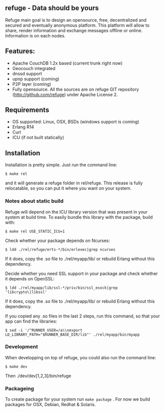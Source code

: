 refuge - Data should be yours
-----------------------------

Refuge main goal is to design an opensource, free, decentralized and
secured and eventually anonymous platform. This platform will allow to
share, render information and exchange messages offline or online.
Information is on each nodes.


## Features:

- Apache CouchDB 1.2x based (current trunk right now)
- Geocouch integrated
- dnssd support
- upnp support (coming)
- P2P layer (coming)
- Fully opensource. All the sources are on refuge GIT repository
  (http://github.com/refuge) under Apache License 2.

## Requirements

- OS supported: Linux, OSX, BSDs (windows support is coming)
- Erlang R14
- Curl
- ICU (if not built statically)

## Installation

Installation is pretty simple. Just run the command line:

    $ make rel

and it will generate a refuge folder in rel/refuge. This release is
fully relocatable, so you can put it where you want on your system.



### Notes about static build 

Refuge will depend on the ICU library version that was present in
your system at build time. To easily bundle this library with the
package, build with:
    
    $ make rel USE_STATIC_ICU=1

Check whether your package depends on Ncurses:

    $ ldd ./rel/refuge/erts-*/bin/erlexec|grep ncurses
    
If it does, copy the .so file to ./rel/myapp/lib/ or rebuild Erlang
without this dependency.

Decide whether you need SSL support in your package and check whether it
depends on OpenSSL:

    $ ldd ./rel/myapp/lib/ssl-*/priv/bin/ssl_esock|grep 'libcrypto\|libssl'

If it does, copy the .so file to ./rel/myapp/lib/ or rebuild Erlang
without this dependency.

If you copied any .so files in the last 2 steps, run this command, so
that your app can find the libraries:

    $ sed -i '/^RUNNER_USER=/a\\nexport LD_LIBRARY_PATH="$RUNNER_BASE_DIR/lib"' ./rel/myapp/bin/myapp

### Development

When developping on top of refuge, you could also run the command line:

    $ make dev

Then ./dev/dev[1,2,3]/bin/refuge


### Packageing

To create package for your system run `make package` . For now we build
packages for OSX, Debian, Redhat & Solaris.
